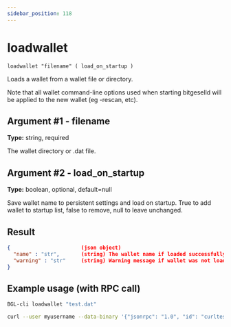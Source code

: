 ```yaml
---
sidebar_position: 118
---
```


# loadwallet

`loadwallet "filename" ( load_on_startup )`

Loads a wallet from a wallet file or directory.

Note that all wallet command-line options used when starting bitgeselld will be applied to the new wallet (eg -rescan, etc).

## Argument #1 - filename

**Type:** string, required

The wallet directory or .dat file.

## Argument #2 - load_on_startup

**Type:** boolean, optional, default=null

Save wallet name to persistent settings and load on startup. True to add wallet to startup list, false to remove, null to leave unchanged.

## Result

```json
{                       (json object)
  "name" : "str",       (string) The wallet name if loaded successfully.
  "warning" : "str"     (string) Warning message if wallet was not loaded cleanly.
}
```

## Example usage (with RPC call)

```sh
BGL-cli loadwallet "test.dat"
```

```sh
curl --user myusername --data-binary '{"jsonrpc": "1.0", "id": "curltest", "method": "loadwallet", "params": ["test.dat"]}' -H 'content-type: text/plain;' http://127.0.0.1:8334/
```

